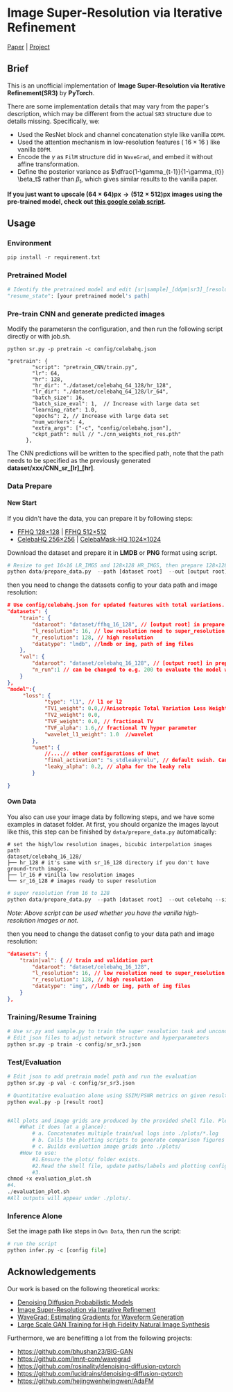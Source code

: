 # Image Super-Resolution via Iterative Refinement

[Paper](https://arxiv.org/pdf/2104.07636.pdf ) |  [Project](https://iterative-refinement.github.io/ )

## Brief

This is an unofficial implementation of **Image Super-Resolution via Iterative Refinement(SR3)** by **PyTorch**.

There are some implementation details that may vary from the paper's description, which may be different from the actual `SR3` structure due to details missing. Specifically, we:

- Used the ResNet block and channel concatenation style like vanilla `DDPM`.
- Used the attention mechanism in low-resolution features ( $16 \times 16$ ) like vanilla `DDPM`.
- Encode the $\gamma$ as `FilM` structure did in `WaveGrad`, and embed it without affine transformation.
- Define the posterior variance as $\dfrac{1-\gamma_{t-1}}{1-\gamma_{t}} \beta_t$  rather than $\beta_t$,  which gives similar results to the vanilla paper.

**If you just want to upscale $(64 \times 64)\text{px} \rightarrow (512 \times 512)\text{px}$ images using the pre-trained model, check out [this google colab script](https://colab.research.google.com/drive/1G1txPI1GKueKH0cSi_DgQFKwfyJOXlhY?usp=sharing).**

## Usage
### Environment
```python
pip install -r requirement.txt
```

### Pretrained Model
```python
# Identify the pretrained model and edit [sr|sample]_[ddpm|sr3]_[resolution option].json about "resume_state":
"resume_state": [your pretrained model's path]
```
### Pre-train CNN and generate predicted images

Modify the parametersn the configuration, and then run the following script directly or with job.sh.

```shell
python sr.py -p pretrain -c config/celebahq.json

"pretrain": {
        "script": "pretrain_CNN/train.py",  
        "lr": 64,
        "hr": 128,
        "hr_dir": "./dataset/celebahq_64_128/hr_128",
        "lr_dir": "./dataset/celebahq_64_128/lr_64",  
        "batch_size": 16,
        "batch_size_eval": 1,  // Increase with large data set
        "learning_rate": 1.0,
        "epochs": 2, // Increase with large data set
        "num_workers": 4,
        "extra_args": ["-c", "config/celebahq.json"],
        "ckpt_path": null // "./cnn_weights_not_res.pth"
      },
```

The CNN predictions will be written to the specified path, 
note that the path needs to be specified as the previously generated **dataset/xxx/CNN_sr_[lr]_[hr]**.
### Data Prepare

#### New Start

If you didn't have the data, you can prepare it by following steps:

- [FFHQ 128×128](https://github.com/NVlabs/ffhq-dataset) | [FFHQ 512×512](https://www.kaggle.com/arnaud58/flickrfaceshq-dataset-ffhq)
- [CelebaHQ 256×256](https://www.kaggle.com/badasstechie/celebahq-resized-256x256) | [CelebaMask-HQ 1024×1024](https://drive.google.com/file/d/1badu11NqxGf6qM3PTTooQDJvQbejgbTv/view)

Download the dataset and prepare it in **LMDB** or **PNG** format using script.

```python
# Resize to get 16×16 LR_IMGS and 128×128 HR_IMGS, then prepare 128×128 Fake SR_IMGS by bicubic interpolation
python data/prepare_data.py  --path [dataset root]  --out [output root] --size 16,128 -l
```

then you need to change the datasets config to your data path and image resolution: 

```json
# Use config/celebahq.json for updated features with total variations.
"datasets": {
    "train": {
        "dataroot": "dataset/ffhq_16_128", // [output root] in prepare.py script
        "l_resolution": 16, // low resolution need to super_resolution
        "r_resolution": 128, // high resolution
        "datatype": "lmdb", //lmdb or img, path of img files
    },
    "val": {
        "dataroot": "dataset/celebahq_16_128", // [output root] in prepare.py script
        "n_run":1 // can be changed to e.g. 200 to evaluate the model with multiple runs' average
    }
},
"model":{
     "loss": {
            "type": "l1", // l1 or l2
            "TV1_weight": 0.0,//Anisotropic Total Variation Loss Weight, implemented in regularization.py
            "TV2_weight": 0.0,
            "TVF_weight": 0.0, // fractional TV
            "TVF_alpha": 1.6,// fractional TV hyper parameter
            "wavelet_l1_weight": 1.0  //wavelet
        },
        "unet": {
            //....// other configurations of Unet 
            "final_activation": "s_stdleakyrelu", // default swish. Can be chosen from relu,and leakyrelu
            "leaky_alpha": 0.2, // alpha for the leaky relu
        }

}
```

#### Own Data
You also can use your image data by following steps, and we have some examples in dataset folder.
At first, you should organize the images layout like this, this step can be finished by `data/prepare_data.py` automatically:

```shell
# set the high/low resolution images, bicubic interpolation images path 
dataset/celebahq_16_128/
├── hr_128 # it's same with sr_16_128 directory if you don't have ground-truth images.
├── lr_16 # vinilla low resolution images
└── sr_16_128 # images ready to super resolution
```

```python
# super resolution from 16 to 128
python data/prepare_data.py  --path [dataset root]  --out celebahq --size 16,128 -l
```

*Note: Above script can be used whether you have the vanilla high-resolution images or not.*

then you need to change the dataset config to your data path and image resolution: 

```json
"datasets": {
    "train|val": { // train and validation part
        "dataroot": "dataset/celebahq_16_128",
        "l_resolution": 16, // low resolution need to super_resolution
        "r_resolution": 128, // high resolution
        "datatype": "img", //lmdb or img, path of img files
    }
},
```

### Training/Resume Training

```python
# Use sr.py and sample.py to train the super resolution task and unconditional generation task, respectively.
# Edit json files to adjust network structure and hyperparameters
python sr.py -p train -c config/sr_sr3.json
```

### Test/Evaluation

```python
# Edit json to add pretrain model path and run the evaluation 
python sr.py -p val -c config/sr_sr3.json

# Quantitative evaluation alone using SSIM/PSNR metrics on given result root
python eval.py -p [result root]


#All plots and image grids are produced by the provided shell file. Please open and read that shell file to see exactly what it does and to adjust any paths.
    #What it does (at a glance):
        # a. Concatenates multiple train/val logs into ./plots/*.log
        # b. Calls the plotting scripts to generate comparison figures and CSVs
        # c. Builds evaluation image grids into ./plots/
    #How to use:
        #1.Ensure the plots/ folder exists.
        #2.Read the shell file, update paths/labels and plotting configurations if needed.
        #3.
chmod +x evaluation_plot.sh
#4.
./evaluation_plot.sh
#All outputs will appear under ./plots/.
```


### Inference Alone

Set the  image path like steps in `Own Data`, then run the script:

```python
# run the script
python infer.py -c [config file]
```



## Acknowledgements

Our work is based on the following theoretical works:

- [Denoising Diffusion Probabilistic Models](https://arxiv.org/pdf/2006.11239.pdf)
- [Image Super-Resolution via Iterative Refinement](https://arxiv.org/pdf/2104.07636.pdf)
- [WaveGrad: Estimating Gradients for Waveform Generation](https://arxiv.org/abs/2009.00713)
- [Large Scale GAN Training for High Fidelity Natural Image Synthesis](https://arxiv.org/abs/1809.11096)

Furthermore, we are benefitting a lot from the following projects:

- https://github.com/bhushan23/BIG-GAN
- https://github.com/lmnt-com/wavegrad
- https://github.com/rosinality/denoising-diffusion-pytorch
- https://github.com/lucidrains/denoising-diffusion-pytorch
- https://github.com/hejingwenhejingwen/AdaFM
